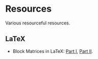 # Resources
Various resourceful resources.

## LaTeX
 *	Block Matrices in LaTeX: [Part I][1], [Part II][2].


  [1]: http://www.alecjacobson.com/weblog/?p=1281
  [2]: http://www.alecjacobson.com/weblog/?p=1289